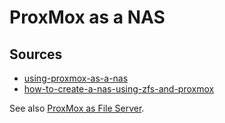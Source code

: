 # ProxMox as a NAS

## Sources

* [using-proxmox-as-a-nas](https://techblog.jeppson.org/2019/08/using-proxmox-as-a-nas/)
* [how-to-create-a-nas-using-zfs-and-proxmox](https://forum.level1techs.com/t/how-to-create-a-nas-using-zfs-and-proxmox-with-pictures/117375)

See also [ProxMox as File Server](file-server.html).